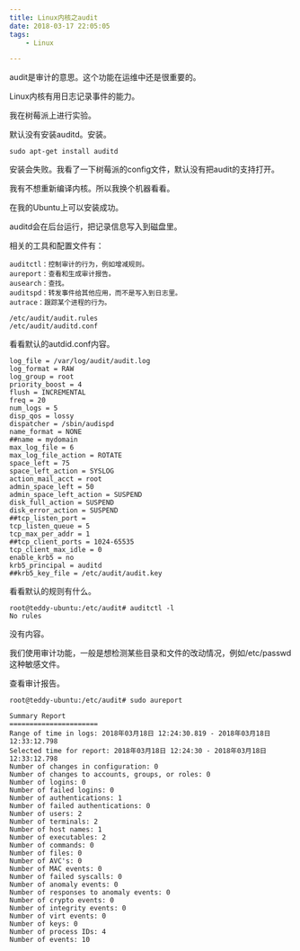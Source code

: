 ```yaml
---
title: Linux内核之audit
date: 2018-03-17 22:05:05
tags:
	- Linux

---
```




audit是审计的意思。这个功能在运维中还是很重要的。

Linux内核有用日志记录事件的能力。

我在树莓派上进行实验。

默认没有安装auditd。安装。

```
sudo apt-get install auditd
```

安装会失败。我看了一下树莓派的config文件，默认没有把audit的支持打开。

我有不想重新编译内核。所以我换个机器看看。

在我的Ubuntu上可以安装成功。

auditd会在后台运行，把记录信息写入到磁盘里。

相关的工具和配置文件有：

```
auditctl：控制审计的行为，例如增减规则。
aureport：查看和生成审计报告。
ausearch：查找。
auditspd：转发事件给其他应用，而不是写入到日志里。
autrace：跟踪某个进程的行为。

/etc/audit/audit.rules
/etc/audit/auditd.conf
```



看看默认的autdid.conf内容。

```
log_file = /var/log/audit/audit.log
log_format = RAW
log_group = root
priority_boost = 4
flush = INCREMENTAL
freq = 20
num_logs = 5
disp_qos = lossy
dispatcher = /sbin/audispd
name_format = NONE
##name = mydomain
max_log_file = 6
max_log_file_action = ROTATE
space_left = 75
space_left_action = SYSLOG
action_mail_acct = root
admin_space_left = 50
admin_space_left_action = SUSPEND
disk_full_action = SUSPEND
disk_error_action = SUSPEND
##tcp_listen_port = 
tcp_listen_queue = 5
tcp_max_per_addr = 1
##tcp_client_ports = 1024-65535
tcp_client_max_idle = 0
enable_krb5 = no
krb5_principal = auditd
##krb5_key_file = /etc/audit/audit.key
```

看看默认的规则有什么。

```
root@teddy-ubuntu:/etc/audit# auditctl -l
No rules
```

没有内容。

我们使用审计功能，一般是想检测某些目录和文件的改动情况，例如/etc/passwd这种敏感文件。



查看审计报告。

```
root@teddy-ubuntu:/etc/audit# sudo aureport

Summary Report
======================
Range of time in logs: 2018年03月18日 12:24:30.819 - 2018年03月18日 12:33:12.798
Selected time for report: 2018年03月18日 12:24:30 - 2018年03月18日 12:33:12.798
Number of changes in configuration: 0
Number of changes to accounts, groups, or roles: 0
Number of logins: 0
Number of failed logins: 0
Number of authentications: 1
Number of failed authentications: 0
Number of users: 2
Number of terminals: 2
Number of host names: 1
Number of executables: 2
Number of commands: 0
Number of files: 0
Number of AVC's: 0
Number of MAC events: 0
Number of failed syscalls: 0
Number of anomaly events: 0
Number of responses to anomaly events: 0
Number of crypto events: 0
Number of integrity events: 0
Number of virt events: 0
Number of keys: 0
Number of process IDs: 4
Number of events: 10
```

